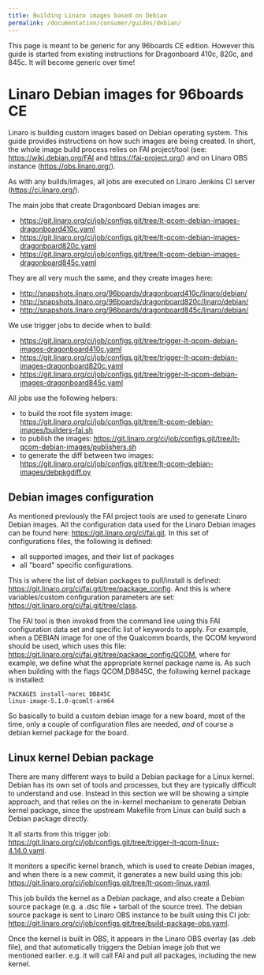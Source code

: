 ```yaml
---
title: Building Linaro images based on Debian
permalink: /documentation/consumer/guides/debian/
---
```


This page is meant to be generic for any 96boards CE edition. However this guide is started from existing instructions for Dragonboard 410c, 820c, and 845c. It will become generic over time!

# Linaro Debian images for 96boards CE

Linaro is building custom images based on Debian operating system. This guide provides instructions on how such images are being created. In short, the whole image build process relies on FAI project/tool (see: https://wiki.debian.org/FAI and https://fai-project.org/) and on Linaro OBS instance (https://obs.linaro.org/).

As with any builds/images, all jobs are executed on Linaro Jenkins CI server (https://ci.linaro.org/).

The main jobs that create Dragonboard Debian images are:

* https://git.linaro.org/ci/job/configs.git/tree/lt-qcom-debian-images-dragonboard410c.yaml
* https://git.linaro.org/ci/job/configs.git/tree/lt-qcom-debian-images-dragonboard820c.yaml
* https://git.linaro.org/ci/job/configs.git/tree/lt-qcom-debian-images-dragonboard845c.yaml

They are all very much the same, and they create images here:

* http://snapshots.linaro.org/96boards/dragonboard410c/linaro/debian/
* http://snapshots.linaro.org/96boards/dragonboard820c/linaro/debian/
* http://snapshots.linaro.org/96boards/dragonboard845c/linaro/debian/

We use trigger jobs to decide when to build:
* https://git.linaro.org/ci/job/configs.git/tree/trigger-lt-qcom-debian-images-dragonboard410c.yaml
* https://git.linaro.org/ci/job/configs.git/tree/trigger-lt-qcom-debian-images-dragonboard820c.yaml
* https://git.linaro.org/ci/job/configs.git/tree/trigger-lt-qcom-debian-images-dragonboard845c.yaml

All jobs use the following helpers:
* to build the root file system image: https://git.linaro.org/ci/job/configs.git/tree/lt-qcom-debian-images/builders-fai.sh
* to publish the images: https://git.linaro.org/ci/job/configs.git/tree/lt-qcom-debian-images/publishers.sh
* to generate the diff between two images: https://git.linaro.org/ci/job/configs.git/tree/lt-qcom-debian-images/debpkgdiff.py

## Debian images configuration

As mentioned previously the FAI project tools are used to generate Linaro Debian images. All the configuration data used for the Linaro Debian images can be found here: https://git.linaro.org/ci/fai.git. In this set of configurations files, the following is defined:
* all supported images, and their list of packages
* all "board" specific configurations.

This is where the list of debian packages to pull/install is defined: https://git.linaro.org/ci/fai.git/tree/package_config. And this is where variables/custom configuration parameters are set: https://git.linaro.org/ci/fai.git/tree/class.

The FAI tool is then invoked from the command line using this FAI configuration data set and specific list of keywords to apply. For example, when a DEBIAN image for one of the Qualcomm boards, the QCOM keyword should be used, which uses this file: https://git.linaro.org/ci/fai.git/tree/package_config/QCOM, where for example, we define what the appropriate kernel package name is. As such when building with the flags QCOM,DB845C, the following kernel package is installed:

```
PACKAGES install-norec DB845C
linux-image-5.1.0-qcomlt-arm64
```

So basically to build a custom debian image for a new board, most of the time, only a couple of configuration files are needed, *and* of course a debian kernel package for the board.

## Linux kernel Debian package

There are many different ways to build a Debian package for a Linux kernel. Debian has its own set of tools and processes, but they are typically difficult to understand and use. Instead in this section we will be showing a simple approach, and that relies on the in-kernel mechanism to generate Debian kernel package, since the upstream Makefile from Linux can build such a Debian package directly.

It all starts from this trigger job: https://git.linaro.org/ci/job/configs.git/tree/trigger-lt-qcom-linux-4.14.0.yaml.

It monitors a specific kernel branch, which is used to create Debian images, and when there is a new commit, it generates a new build using this job: https://git.linaro.org/ci/job/configs.git/tree/lt-qcom-linux.yaml.

This job builds the kernel as a Debian package, and also create a Debian source package (e.g. a .dsc file + tarball of the source tree). The debian source package is sent to Linaro OBS instance to be built using this CI job: https://git.linaro.org/ci/job/configs.git/tree/build-package-obs.yaml.

Once the kernel is built in OBS, it appears in the Linaro OBS overlay (as .deb file), and that automatically triggers the Debian image job that we mentioned earlier. e.g. it will call FAI and pull all packages, including the new
kernel.
